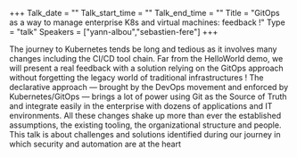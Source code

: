 +++
Talk_date = ""
Talk_start_time = ""
Talk_end_time = ""
Title = "GitOps as a way to manage enterprise K8s and virtual machines: feedback !"
Type = "talk"
Speakers = ["yann-albou","sebastien-fere"]
+++

The journey to Kubernetes tends be long and tedious as it involves many changes including the CI/CD tool chain.
Far from the HelloWorld demo, we will present a real feedback with a solution relying on the GitOps approach without forgetting the legacy world of traditional infrastructures !
The declarative approach — brought by the DevOps movement and enforced by Kubernetes/GitOps — brings a lot of power using Git as the Source of Truth and integrate easily in the enterprise with dozens of applications and IT environments.
All these changes shake up more than ever the established assumptions, the existing tooling, the organizational structure and people.
This talk is about challenges and solutions identified during our journey in which security and automation are at the heart
